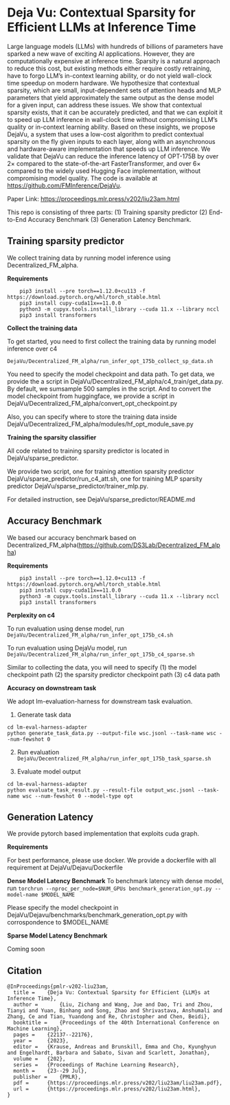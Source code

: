 # Deja Vu: Contextual Sparsity for Efficient LLMs at Inference Time

Large language models (LLMs) with hundreds of billions of parameters have sparked a new wave of exciting AI applications. However, they are computationally expensive at inference time. Sparsity is a natural approach to reduce this cost, but existing methods either require costly retraining, have to forgo LLM’s in-context learning ability, or do not yield wall-clock time speedup on modern hardware. We hypothesize that contextual sparsity, which are small, input-dependent sets of attention heads and MLP parameters that yield approximately the same output as the dense model for a given input, can address these issues. We show that contextual sparsity exists, that it can be accurately predicted, and that we can exploit it to speed up LLM inference in wall-clock time without compromising LLM’s quality or in-context learning ability. Based on these insights, we propose DejaVu, a system that uses a low-cost algorithm to predict contextual sparsity on the fly given inputs to each layer, along with an asynchronous and hardware-aware implementation that speeds up LLM inference. We validate that DejaVu can reduce the inference latency of OPT-175B by over 2×
 compared to the state-of-the-art FasterTransformer, and over 6×
 compared to the widely used Hugging Face implementation, without compromising model quality. The code is available at https://github.com/FMInference/DejaVu.

Paper Link: https://proceedings.mlr.press/v202/liu23am.html


This repo is consisting of three parts: (1) Training sparsity predictor (2) End-to-End Accuracy Benchmark (3) Generation Latency Benchmark.

## Training sparsity predictor
We collect training data by running model inference using Decentralized_FM_alpha. 

**Requirements**


```
    pip3 install --pre torch==1.12.0+cu113 -f https://download.pytorch.org/whl/torch_stable.html
    pip3 install cupy-cuda11x==11.0.0
    python3 -m cupyx.tools.install_library --cuda 11.x --library nccl
    pip3 install transformers
```

**Collect the training data**

To get started, you need to first collect the training data by running model inference over c4 

```
DejaVu/Decentralized_FM_alpha/run_infer_opt_175b_collect_sp_data.sh
```
You need to specify the model checkpoint and data path. To get data, we provide the a script in DejaVu/Decentralized_FM_alpha/c4_train/get_data.py. By default, we sumsample 500 samples in the script. And to convert the model checkpoint from huggingface, we provide a script in DejaVu/Decentralized_FM_alpha/convert_opt_checkpoint.py

Also, you can specify where to store the training data inside DejaVu/Decentralized_FM_alpha/modules/hf_opt_module_save.py 

**Training the sparsity classifier**

All code related to training sparsity predictor is located in DejaVu/sparse_predictor.

We provide two script, one for training attention sparsity predictor DejaVu/sparse_predictor/run_c4_att.sh, one for training MLP sparsity predictor DejaVu/sparse_predictor/trainer_mlp.py. 

For detailed instruction, see DejaVu/sparse_predictor/README.md


## Accuracy Benchmark
We based our accuracy benchmark based on Decentralized_FM_alpha(https://github.com/DS3Lab/Decentralized_FM_alpha)

**Requirements**

```
    pip3 install --pre torch==1.12.0+cu113 -f https://download.pytorch.org/whl/torch_stable.html
    pip3 install cupy-cuda11x==11.0.0
    python3 -m cupyx.tools.install_library --cuda 11.x --library nccl
    pip3 install transformers
```

**Perplexity on c4**

To run evaluation using dense model, run 
```DejaVu/Decentralized_FM_alpha/run_infer_opt_175b_c4.sh```

To run evaluation using DejaVu model, run
```DejaVu/Decentralized_FM_alpha/run_infer_opt_175b_c4_sparse.sh```

Similar to collecting the data, you will need to specify 
(1) the model checkpoint path
(2) the sparsity predictor checkpoint path
(3) c4 data path

**Accuracy on downstream task**

We adopt lm-evaluation-harness for downstream task evaluation. 

1. Generate task data
```
cd lm-eval-harness-adapter
python generate_task_data.py --output-file wsc.jsonl --task-name wsc --num-fewshot 0
```

2. Run evaluation
```DejaVu/Decentralized_FM_alpha/run_infer_opt_175b_task_sparse.sh```

3. Evaluate model output
```
cd lm-eval-harness-adapter
python evaluate_task_result.py --result-file output_wsc.jsonl --task-name wsc --num-fewshot 0 --model-type opt
```

## Generation Latency
We provide pytorch based implementation that exploits cuda graph. 

**Requirements**

For best performance, please use docker. We provide a dockerfile with all requirement at DejaVu/Dejavu/Dockerfile

**Dense Model Latency Benchmark**
To benchmark latency with dense model, run
```torchrun --nproc_per_node=$NUM_GPUs benchmark_generation_opt.py --model-name $MODEL_NAME ```

Please specify the model checkpoint in DejaVu/Dejavu/benchmarks/benchmark_generation_opt.py with corrospondence to $MODEL_NAME


**Sparse Model Latency Benchmark**

Coming soon



## Citation

```
@InProceedings{pmlr-v202-liu23am,
  title = 	 {Deja Vu: Contextual Sparsity for Efficient {LLM}s at Inference Time},
  author =       {Liu, Zichang and Wang, Jue and Dao, Tri and Zhou, Tianyi and Yuan, Binhang and Song, Zhao and Shrivastava, Anshumali and Zhang, Ce and Tian, Yuandong and Re, Christopher and Chen, Beidi},
  booktitle = 	 {Proceedings of the 40th International Conference on Machine Learning},
  pages = 	 {22137--22176},
  year = 	 {2023},
  editor = 	 {Krause, Andreas and Brunskill, Emma and Cho, Kyunghyun and Engelhardt, Barbara and Sabato, Sivan and Scarlett, Jonathan},
  volume = 	 {202},
  series = 	 {Proceedings of Machine Learning Research},
  month = 	 {23--29 Jul},
  publisher =    {PMLR},
  pdf = 	 {https://proceedings.mlr.press/v202/liu23am/liu23am.pdf},
  url = 	 {https://proceedings.mlr.press/v202/liu23am.html},
}
```
